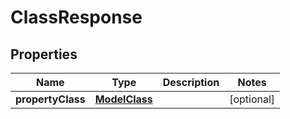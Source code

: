 
# ClassResponse

## Properties
Name | Type | Description | Notes
------------ | ------------- | ------------- | -------------
**propertyClass** | [**ModelClass**](ModelClass.md) |  |  [optional]



